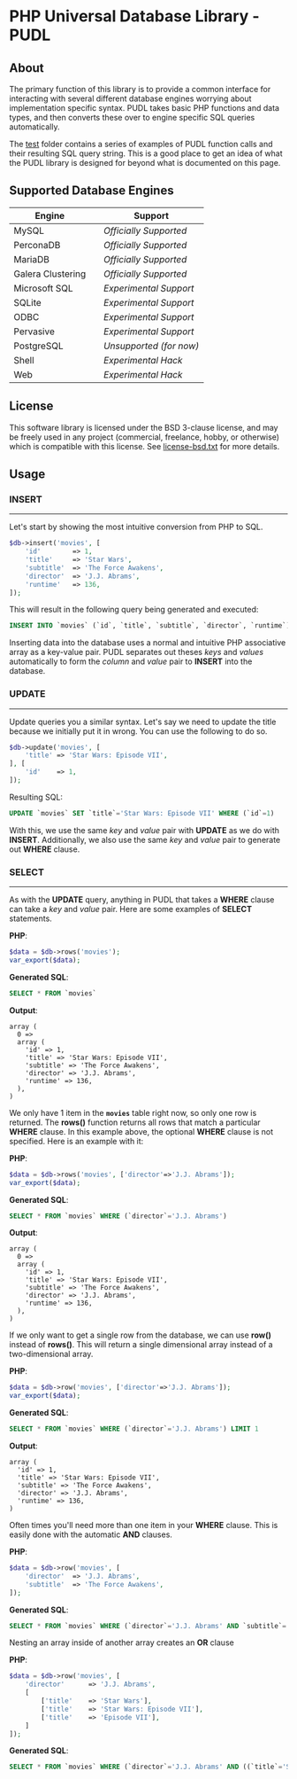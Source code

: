 # PHP Universal Database Library - PUDL



## About
The primary function of this library is to provide a common interface for
interacting with several different database engines worrying about
implementation specific syntax. PUDL takes basic PHP functions and data types,
and then converts these over to engine specific SQL queries automatically.

The [test](https://github.com/darkain/pudl/tree/master/test) folder contains
a series of examples of PUDL function calls and their resulting SQL query
string. This is a good place to get an idea of what the PUDL library is
designed for beyond what is documented on this page.



## Supported Database Engines
Engine | |Support
-------|-|-------
MySQL | | *Officially Supported*
PerconaDB | | *Officially Supported*
MariaDB | | *Officially Supported*
Galera Clustering | | *Officially Supported*
Microsoft SQL | | *Experimental Support*
SQLite | | *Experimental Support*
ODBC | | *Experimental Support*
Pervasive | | *Experimental Support*
PostgreSQL | | *Unsupported (for now)*
Shell | | *Experimental Hack*
Web | | *Experimental Hack*


## License
This software library is licensed under the BSD 3-clause license, and may be
freely used in any project (commercial, freelance, hobby, or otherwise) which
is compatible with this license. See
[license-bsd.txt](https://github.com/darkain/pudl/blob/master/license-bsd.txt)
for more details.


## Usage




### INSERT
---
Let's start by showing the most intuitive conversion from PHP to SQL.

```php
$db->insert('movies', [
	'id'		=> 1,
	'title'		=> 'Star Wars',
	'subtitle'	=> 'The Force Awakens',
	'director'	=> 'J.J. Abrams',
	'runtime'	=> 136,
]);
```

This will result in the following query being generated and executed:

```sql
INSERT INTO `movies` (`id`, `title`, `subtitle`, `director`, `runtime`) VALUES (1, 'Star Wars', 'The Force Awakens', 'J.J. Abrams', 136)
```

Inserting data into the database uses a normal and intuitive PHP associative
array as a key-value pair. PUDL separates out theses *keys* and *values*
automatically to form the *column* and *value* pair to **INSERT** into the
database.




### UPDATE
---
Update queries you a similar syntax. Let's say we need to update the title
because we initially put it in wrong. You can use the following to do so.

```php
$db->update('movies', [
	'title'	=> 'Star Wars: Episode VII',
], [
	'id'	=> 1,
]);
```

Resulting SQL:
```sql
UPDATE `movies` SET `title`='Star Wars: Episode VII' WHERE (`id`=1)
```

With this, we use the same *key* and *value* pair with **UPDATE** as we do with
**INSERT**. Additionally, we also use the same *key* and *value* pair to
generate out **WHERE** clause.




### SELECT
---
As with the **UPDATE** query, anything in PUDL that takes a **WHERE** clause
can take a *key* and *value* pair. Here are some examples of **SELECT**
statements.

**PHP**:
```php
$data = $db->rows('movies');
var_export($data);
```
**Generated SQL**:
```sql
SELECT * FROM `movies`
```
**Output**:
```
array (
  0 =>
  array (
    'id' => 1,
    'title' => 'Star Wars: Episode VII',
    'subtitle' => 'The Force Awakens',
    'director' => 'J.J. Abrams',
    'runtime' => 136,
  ),
)
```


We only have 1 item in the **`movies`** table right now, so only one row is
returned. The **rows()** function returns all rows that match a particular
**WHERE** clause. In this example above, the optional **WHERE** clause is not
specified. Here is an example with it:

**PHP**:
```php
$data = $db->rows('movies', ['director'=>'J.J. Abrams']);
var_export($data);
```
**Generated SQL**:
```sql
SELECT * FROM `movies` WHERE (`director`='J.J. Abrams')
```
**Output**:
```
array (
  0 =>
  array (
    'id' => 1,
    'title' => 'Star Wars: Episode VII',
    'subtitle' => 'The Force Awakens',
    'director' => 'J.J. Abrams',
    'runtime' => 136,
  ),
)
```


If we only want to get a single row from the database, we can use **row()**
instead of **rows()**. This will return a single dimensional array instead
of a two-dimensional array.

**PHP**:
```php
$data = $db->row('movies', ['director'=>'J.J. Abrams']);
var_export($data);
```
**Generated SQL**:
```sql
SELECT * FROM `movies` WHERE (`director`='J.J. Abrams') LIMIT 1
```
**Output**:
```
array (
  'id' => 1,
  'title' => 'Star Wars: Episode VII',
  'subtitle' => 'The Force Awakens',
  'director' => 'J.J. Abrams',
  'runtime' => 136,
)
```


Often times you'll need more than one item in your **WHERE** clause. This is
easily done with the automatic **AND** clauses.

**PHP**:
```php
$data = $db->row('movies', [
	'director'	=> 'J.J. Abrams',
	'subtitle'	=> 'The Force Awakens',
]);
```
**Generated SQL**:
```sql
SELECT * FROM `movies` WHERE (`director`='J.J. Abrams' AND `subtitle`='The Force Awakens') LIMIT 1
```


Nesting an array inside of another array creates an **OR** clause

**PHP**:
```php
$data = $db->row('movies', [
	'director'		=> 'J.J. Abrams',
	[
		['title'	=> 'Star Wars'],
		['title'	=> 'Star Wars: Episode VII'],
		['title'	=> 'Episode VII'],
	]
]);
```
**Generated SQL**:
```sql
SELECT * FROM `movies` WHERE (`director`='J.J. Abrams' AND ((`title`='Star Wars') OR (`title`='Star Wars: Episode VII') OR (`title`='Episode VII'))) LIMIT 1
```
